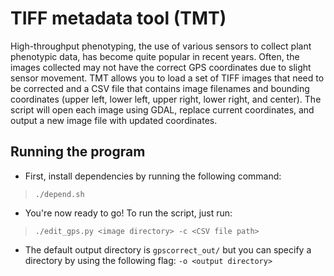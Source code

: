 # TIFF metadata tool (TMT) 
High-throughput phenotyping, the use of various sensors to collect plant phenotypic data, has become quite popular in recent years. Often, the images collected may not have the correct GPS coordinates due to slight sensor movement. TMT allows you to load a set of TIFF images that need to be corrected and a CSV file that contains image filenames and bounding coordinates (upper left, lower left, upper right, lower right, and center). The script will open each image using GDAL, replace current coordinates, and output a new image file with updated coordinates. 

## Running the program 
* First, install dependencies by running the following command: 
> `./depend.sh`

* You're now ready to go! To run the script, just run:
> `./edit_gps.py <image directory> -c <CSV file path>`

* The default output directory is `gpscorrect_out/` but you can specify a directory by using the following flag: `-o <output directory>`
